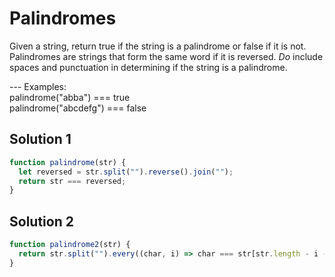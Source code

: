 # Palindromes

Given a string, return true if the string is a palindrome
or false if it is not.
Palindromes are strings that form the same word if it is reversed.
_Do_ include spaces and punctuation in determining if the string is a palindrome.

--- Examples:
<br>
palindrome("abba") === true
<br>
palindrome("abcdefg") === false

## Solution 1

```js
function palindrome(str) {
  let reversed = str.split("").reverse().join("");
  return str === reversed;
}
```

## Solution 2

```js
function palindrome2(str) {
  return str.split("").every((char, i) => char === str[str.length - i - 1]);
}
```
